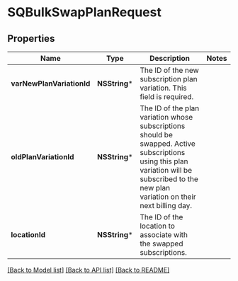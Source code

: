 # SQBulkSwapPlanRequest

## Properties
Name | Type | Description | Notes
------------ | ------------- | ------------- | -------------
**varNewPlanVariationId** | **NSString*** | The ID of the new subscription plan variation.  This field is required. | 
**oldPlanVariationId** | **NSString*** | The ID of the plan variation whose subscriptions should be swapped. Active subscriptions using this plan variation will be subscribed to the new plan variation on their next billing day. | 
**locationId** | **NSString*** | The ID of the location to associate with the swapped subscriptions. | 

[[Back to Model list]](../README.md#documentation-for-models) [[Back to API list]](../README.md#documentation-for-api-endpoints) [[Back to README]](../README.md)


